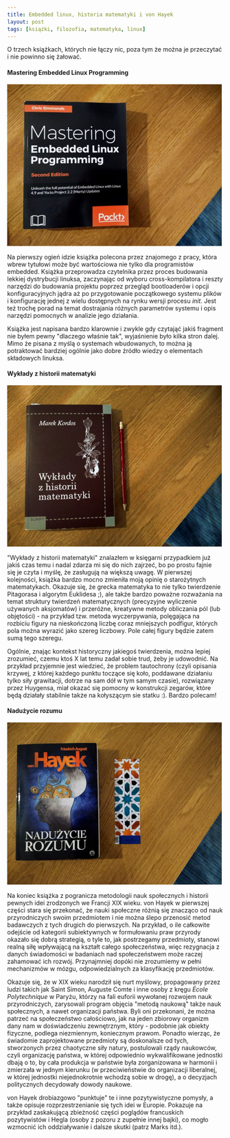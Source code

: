 ```yaml
---
title: Embedded linux, historia matematyki i von Hayek
layout: post
tags: [książki, filozofia, matematyka, linux]
---
```


O trzech książkach, których nie łączy nic, poza tym że można je przeczytać i nie powinno się żałować.

#### Mastering Embedded Linux Programming
![Mastering embedded linux](/assets/img/books/masteringlinux.jpg)

Na pierwszy ogień idzie książka polecona przez znajomego z pracy, która wbrew tytułowi może być wartościowa nie tylko dla programistów embedded. Książka przeprowadza czytelnika przez proces budowania lekkiej dystrybucji linuksa, zaczynając od wyboru cross-kompilatora i reszty narzędzi do budowania projektu poprzez przegląd bootloaderów i opcji konfiguracyjnych jądra aż po przygotowanie początkowego systemu plików i konfigurację jednej z wielu dostępnych na rynku wersji procesu _init_. Jest też trochę porad na temat dostrajania różnych parametrów systemu i opis narzędzi pomocnych w analizie jego działania.

Książka jest napisana bardzo klarownie i zwykle gdy czytająć jakiś fragment nie byłem pewny "dlaczego właśnie tak", wyjaśnienie było kilka stron dalej. Mimo że pisana z myślą o systemach wbudowanych, to można ją potraktować bardziej ogólnie jako dobre źródło wiedzy o elementach składowych linuksa.

#### Wykłady z historii matematyki
![Historia matematyki](/assets/img/books/mathshistory.jpg)

"Wykłady z historii matematyki" znalazłem w księgarni przypadkiem już jakiś czas temu i nadal zdarza mi się do nich zajrzeć, bo po prostu fajnie się je czyta i myślę, że zasługują na większą uwagę. W pierwszej kolejności, książka bardzo mocno zmieniła moją opinię o starożytnych matematykach. Okazuje się, że grecka matematyka to nie tylko twierdzenie Pitagorasa i algorytm Euklidesa ;), ale także bardzo poważne rozważania na temat struktury twierdzeń matematycznych (precyzyjne wyliczenie używanych aksjomatów) i przeróżne, kreatywne metody obliczania pól (lub objętości) - na przykład tzw. metoda wyczerpywania, polęgająca na rozbiciu figury na nieskończoną liczbę coraz mniejszych podfigur, których pola można wyrazić jako szereg liczbowy. Pole całej figury będzie zatem sumą tego szeregu. 

Ogólnie, znając kontekst historyczny jakiegoś twierdzenia, można lepiej zrozumieć, czemu ktoś X lat temu zadał sobie trud, żeby je udowodnić. Na przykład przyjemnie jest wiedzieć, że problem tautochrony (czyli opisania krzywej, z której każdego punktu toczące się koło, poddawane działaniu tylko siły grawitacji, dotrze na sam dół w tym samym czasie), rozwiązany przez Huygensa, miał okazać się pomocny w konstrukcji zegarów, które będą działały stabilnie także na kołyszącym sie statku :). Bardzo polecam!

#### Nadużycie rozumu
![von Hayek](/assets/img/books/hayek.jpg)

Na koniec książka z pogranicza metodologii nauk społecznych i historii pewnych idei zrodzonych we Francji XIX wieku. von Hayek w pierwszej części stara się przekonać, że nauki społeczne różnią się znacząco od nauk przyrodniczych swoim przedmiotem i nie można ślepo przenosić metod badawczych z tych drugich do pierwszych. Na przykład, o ile całkowite odejście od kategorii subiektywnych w formułowaniu praw przyrody okazało się dobrą strategią, o tyle to, jak postrzegamy przedmioty, stanowi realną siłę wpływającą na kształt całego społeczeństwa, więc rezygnacja z danych świadomości w badaniach nad społeczeństwem może raczej zahamować ich rozwój. Przynajmniej dopóki nie zrozumiemy w pełni mechanizmów w mózgu, odpowiedzialnych za klasyfikację przedmiotów.

Okazuje się, że w XIX wieku narodził się nurt myślowy, propagowany przez ludzi takich jak Saint Simon, Auguste Comte i inne osoby z kręgu _École Polytechnique_ w Paryżu, którzy na fali euforii wywołanej rozwojem nauk przyrodniczych, zarysowali program objęcia "metodą naukową" także nauk społecznych, a nawet organizacji państwa. Byli oni przekonani, że można patrzeć na społeczeństwo całościowo, jak na jeden zbiorowy organizm dany nam w doświadczeniu zewnętrznym, który - podobnie jak obiekty fizyczne, podlega niezmiennym, koniecznym prawom. Ponadto wierząc, że świadomie zaprojektowane przedmioty są doskonalsze od tych, stworzonych przez chaotyczne siły natury, postulowali rządy naukowców, czyli organizację państwa, w której odpowiednio wykwalifikowane jednostki dbają o to, by cała produkcja w państwie była zorganizowana w harmonii i zmierzała w jednym kierunku (w przeciwieństwie do organizacji liberalnej, w której jednostki niejednokrotnie wchodzą sobie w drogę), a o decyzjach politycznych decydowały dowody naukowe.

von Hayek drobiazgowo "punktuje" te i inne pozytywistyczne pomysły, a także opisuje rozprzestrzenianie się tych idei w Europie. Pokazuje na przykład zaskakującą zbieżność części poglądów francuskich pozytywistów i Hegla (osoby z pozoru z zupełnie innej bajki), co mogło wzmocnić ich oddziaływanie i dalsze skutki (patrz Marks itd.).